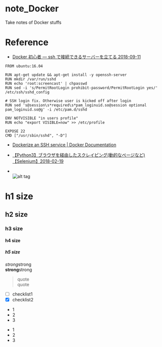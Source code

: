 # note_Docker
Take notes of Docker stuffs

# Reference
* [Docker 初心者 — ssh で接続できるサーバーを立てる 2018-09-11](https://qiita.com/YumaInaura/items/adb20c8083fce2da86e1)  
```
FROM ubuntu:16.04

RUN apt-get update && apt-get install -y openssh-server
RUN mkdir /var/run/sshd
RUN echo 'root:screencast' | chpasswd
RUN sed -i 's/PermitRootLogin prohibit-password/PermitRootLogin yes/' /etc/ssh/sshd_config

# SSH login fix. Otherwise user is kicked off after login
RUN sed 's@session\s*required\s*pam_loginuid.so@session optional pam_loginuid.so@g' -i /etc/pam.d/sshd

ENV NOTVISIBLE "in users profile"
RUN echo "export VISIBLE=now" >> /etc/profile

EXPOSE 22
CMD ["/usr/sbin/sshd", "-D"]
```
* [Dockerize an SSH service | Docker Documentation](https://docs.docker.com/engine/examples/running_ssh_service/#build-an-eg_sshd-image)  

* [【Python3】ブラウザを経由したスクレイピング(動的なページなど)【Selenium】2018-02-19](https://qiita.com/shunyooo/items/09cc636344212112a6fc)  

* []()  
![alt tag]()

# h1 size

## h2 size

### h3 size

#### h4 size

##### h5 size

*strong*strong  
**strong**strong  

> quote  
> quote

- [ ] checklist1
- [x] checklist2

* 1
* 2
* 3

- 1
- 2
- 3